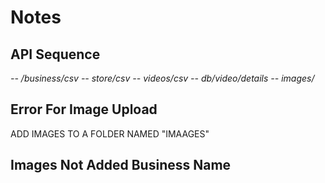 # Notes

## API Sequence

*-- /business/csv*
*-- store/csv*
*-- videos/csv*
*-- db/video/details*
*-- images/*

## Error For Image Upload

ADD IMAGES TO A FOLDER NAMED "IMAAGES"

## Images Not Added Business Name
